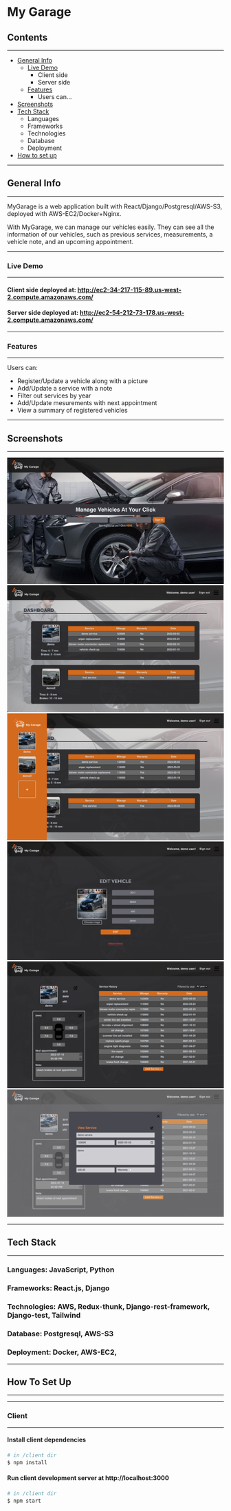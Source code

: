 # My Garage

## Contents

---

- [General Info](#general-info)
  - [Live Demo](#live-demo)
    - Client side
    - Server side
  - [Features](#features)
    - Users can...
- [Screenshots](#screenshots)
- [Tech Stack](#tech-stack)
  - Languages
  - Frameworks
  - Technologies
  - Database
  - Deployment
- [How to set up](#how-to-set-up)

---

## General Info

---

MyGarage is a web application built with React/Django/Postgresql/AWS-S3, deployed with AWS-EC2/Docker+Nginx.

With MyGarage, we can manage our vehicles easily. They can see all the information of our vehicles, such as previous services, measurements, a vehicle note, and an upcoming appointment.

---

### Live Demo

---

#### Client side deployed at: http://ec2-34-217-115-89.us-west-2.compute.amazonaws.com/

#### Server side deployed at: http://ec2-54-212-73-178.us-west-2.compute.amazonaws.com/

---

### Features

---

Users can:

- Register/Update a vehicle along with a picture
- Add/Update a service with a note
- Filter out services by year
- Add/Update mesurements with next appointment
- View a summary of registered vehicles

---

## Screenshots

---

![sample1](https://github.com/jeffk713/my-garage-django/blob/master/sample-images/sample1.png?raw=true)
![sample2](https://github.com/jeffk713/my-garage-django/blob/master/sample-images/sample2.png?raw=true)
![sample3](https://github.com/jeffk713/my-garage-django/blob/master/sample-images/sample3.png?raw=true)
![sample4](https://github.com/jeffk713/my-garage-django/blob/master/sample-images/sample4.png?raw=true)
![sample5](https://github.com/jeffk713/my-garage-django/blob/master/sample-images/sample5.png?raw=true)
![sample6](https://github.com/jeffk713/my-garage-django/blob/master/sample-images/sample6.png?raw=true)

---

## Tech Stack

---

### Languages: JavaScript, Python

### Frameworks: React.js, Django

### Technologies: AWS, Redux-thunk, Django-rest-framework, Django-test, Tailwind

### Database: Postgresql, AWS-S3

### Deployment: Docker, AWS-EC2,

---

## How To Set Up

---

---

### Client

---

#### Install client dependencies

```bash
# in /client dir
$ npm install
```

#### Run client development server at http://localhost:3000

```bash
# in /client dir
$ npm start
```
